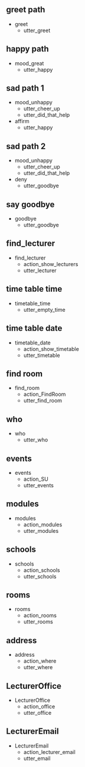 <!-- this is where it is decided which action is completed after the bot has determined the intent 
      put custom actions in here so that they are executed -->

## greet path
* greet
  - utter_greet

## happy path
* mood_great
  - utter_happy

## sad path 1
* mood_unhappy
  - utter_cheer_up
  - utter_did_that_help
* affirm
  - utter_happy

## sad path 2
* mood_unhappy
  - utter_cheer_up
  - utter_did_that_help
* deny
  - utter_goodbye

## say goodbye
* goodbye
  - utter_goodbye

## find_lecturer
* find_lecturer
    - action_show_lecturers
    - utter_lecturer

## time table time
* timetable_time
  - utter_empty_time

## time table date
* timetable_date
  - action_show_timetable
  - utter_timetable
  <!-- - action_reset_slot -->

## find room
* find_room
  - action_FindRoom
  - utter_find_room

## who
* who
  - utter_who

## events
* events
    - action_SU
    - utter_events

## modules
* modules
    - action_modules
    - utter_modules

## schools
* schools
    - action_schools
    - utter_schools

## rooms
* rooms
    - action_rooms
    - utter_rooms

## address
* address
    - action_where
    - utter_where

## LecturerOffice
* LecturerOffice
    - action_office
    - utter_office

## LecturerEmail
* LecturerEmail
    - аction_lecturer_email
    - utter_email